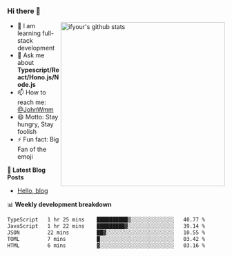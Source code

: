 ### Hi there 👋

<img style="width: 380px" align="right" src="https://github-readme-stats.vercel.app/api?username=ifyour&show_icons=true&theme=dark&card_width=280px&hide_title=true&hide=contribs&include_all_commits=true&count_private=true" alt="ifyour's github stats"/>


- 🌱  I am learning full-stack development
- 💬  Ask me about **Typescript/React/Hono.js/Node.js**
- 📫  How to reach me: [@JohnWmm](https://twitter.com/JohnWmm)
- 😄  Motto: Stay hungry, Stay foolish
- ⚡  Fun fact: Big Fan of the emoji


**📝 Latest Blog Posts**

<!-- BLOG-POST-LIST:START -->
- [Hello, blog](https://mingming.dev/posts/hello-blog)
<!-- BLOG-POST-LIST:END -->



📊 **Weekly development breakdown** 

<!-- [![wakatime](https://wakatime.com/badge/user/d2bc2102-a53a-4e4f-93d0-a8cbf4be2db4.svg)](https://wakatime.com/@d2bc2102-a53a-4e4f-93d0-a8cbf4be2db4) -->

<!--START_SECTION:waka-->

```txt
TypeScript   1 hr 25 mins    ██████████▒░░░░░░░░░░░░░░   40.77 %
JavaScript   1 hr 22 mins    █████████▓░░░░░░░░░░░░░░░   39.14 %
JSON         22 mins         ██▓░░░░░░░░░░░░░░░░░░░░░░   10.55 %
TOML         7 mins          █░░░░░░░░░░░░░░░░░░░░░░░░   03.42 %
HTML         6 mins          ▓░░░░░░░░░░░░░░░░░░░░░░░░   03.16 %
```

<!--END_SECTION:waka-->

